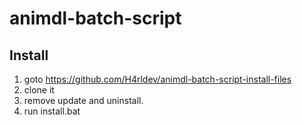 # animdl-batch-script

## Install
1. goto https://github.com/H4rldev/animdl-batch-script-install-files
2. clone it
3. remove update and uninstall.
4. run install.bat
